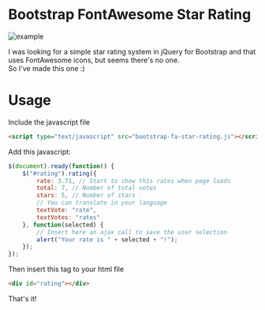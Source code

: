 Bootstrap FontAwesome Star Rating
========================

![example](https://raw.github.com/gubi/Bootstrap-FA-Star-Rating/master/star-rates.png)

I was looking for a simple star rating system in jQuery for Bootstrap and that uses FontAwesome icons, but seems there's no one.<br />
So I've made this one :)

# Usage
Include the javascript file
```html
<script type="text/javascript" src="bootstrap-fa-star-rating.js"></script>
```

Add this javascript:
```javascript
$(document).ready(function() {
	$("#rating").rating({
		rate: 3.71, // Start to show this rates when page loads
		total: 7, // Number of total votes
		stars: 5, // Number of stars
		// You can translate in your language
		textVote: "rate",
		textVotes: "rates"
	}, function(selected) {
		// Insert here an ajax call to save the user selection
		alert("Your rate is " + selected + "!");
	});
});
```

Then insert this tag to your html file
```html
<div id="rating"></div>
```
That's it!
